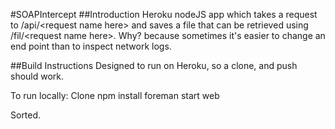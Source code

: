 #SOAPIntercept
##Introduction
Heroku nodeJS app which takes a request to /api/&lt;request name here> and saves a file that can be retrieved using /fil/&lt;request name here>. Why? because sometimes it's easier to change an end point than to inspect network logs.

##Build Instructions
Designed to run on Heroku, so a clone, and push should work.

To run locally:
Clone
npm install
foreman start web

Sorted.
